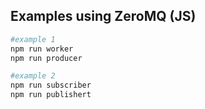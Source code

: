 ## Examples using ZeroMQ (JS)

```bash
#example 1
npm run worker
npm run producer
```

```bash
#example 2
npm run subscriber
npm run publishert
```
